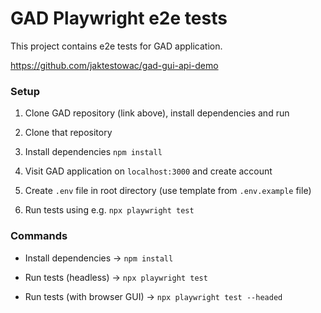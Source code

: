 # GAD Playwright e2e tests

This project contains e2e tests for GAD application.

https://github.com/jaktestowac/gad-gui-api-demo

### Setup

1. Clone GAD repository (link above), install dependencies and run

2. Clone that repository

3. Install dependencies `npm install`

4. Visit GAD application on `localhost:3000` and create account

5. Create `.env` file in root directory (use template from `.env.example` file)

6. Run tests using e.g. `npx playwright test`

### Commands

- Install dependencies -> `npm install`

- Run tests (headless) -> `npx playwright test`

- Run tests (with browser GUI) -> `npx playwright test --headed`
